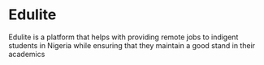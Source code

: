 # Edulite
Edulite is a platform that helps with providing remote jobs to indigent students in Nigeria while ensuring that they maintain a good stand in their academics
